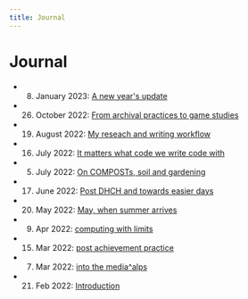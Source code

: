 ```yaml
---
title: Journal
---
```

# Journal
- 08. January 2023: [A new year's update](journal/2023-01-08.md)
- 26. October 2022: [From archival practices to game studies](journal/2022-10-26.md)
- 19. August 2022: [My reseach and writing workflow](journal/2022-08-19.md)
- 16. July 2022: [It matters what code we write code with](journal/2022-07-16.md)
- 05. July 2022: [On COMPOSTs, soil and gardening](journal/2022-07-05.md)
- 17. June 2022: [Post DHCH and towards easier days](journal/2022-06-17.md)
- 20. May 2022: [May, when summer arrives](journal/2022-05-20.md)
- 09. Apr 2022: [computing with limits](journal/2022-04-09.md)
- 15. Mar 2022: [post achievement practice](journal/2022-03-15.md)
- 07. Mar 2022: [into the media^alps](journal/2022-03-07.md)
- 21. Feb 2022: [Introduction](journal/2022-02-21.md)